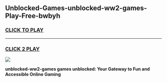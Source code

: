 
## Unblocked-Games-unblocked-ww2-games-Play-Free-bwbyh
<h3>
<a href="https://premium76.site?title=unblocked-ww2-games&ref=10A">CLICK TO PLAY</a></h3>
<hr>

<h3>
<a href="https://premium76.site?title=unblocked-ww2-games&ref=10A">CLICK 2 PLAY</a>
  
</h3>

<a href="https://premium76.site?title=unblocked-ww2-games&ref=10A"><img src="https://clearcache.store/games.png"></a>


**unblocked-ww2-games games unblocked: Your Gateway to Fun and Accessible Online Gaming**
